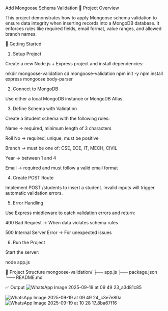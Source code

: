 Add Mongoose Schema Validation
📌 Project Overview

This project demonstrates how to apply Mongoose schema validation to ensure data integrity when inserting records into a MongoDB database.
It enforces rules like required fields, email format, value ranges, and allowed branch names.

🚀 Getting Started
1. Setup Project

Create a new Node.js + Express project and install dependencies:

mkdir mongoose-validation
cd mongoose-validation
npm init -y
npm install express mongoose body-parser

2. Connect to MongoDB

Use either a local MongoDB instance or MongoDB Atlas.

3. Define Schema with Validation

Create a Student schema with the following rules:

Name → required, minimum length of 3 characters

Roll No → required, unique, must be positive

Branch → must be one of: CSE, ECE, IT, MECH, CIVIL

Year → between 1 and 4

Email → required and must follow a valid email format

4. Create POST Route

Implement POST /students to insert a student.
Invalid inputs will trigger automatic validation errors.

5. Error Handling

Use Express middleware to catch validation errors and return:

400 Bad Request → When data violates schema rules

500 Internal Server Error → For unexpected issues

6. Run the Project

Start the server:

node app.js

📂 Project Structure
mongoose-validation/
 ├── app.js
 ├── package.json
 └── README.md

✅ Output
![WhatsApp Image 2025-09-19 at 09 49 23_a3d81c85](https://github.com/user-attachments/assets/a8695cbf-2fd3-4805-b0f4-5b22648535e3)

![WhatsApp Image 2025-09-19 at 09 49 24_c3e7e80a](https://github.com/user-attachments/assets/74d22af5-c184-447a-a7d0-887cdc93cc93)
![WhatsApp Image 2025-09-19 at 10 28 17_8ba67f16](https://github.com/user-attachments/assets/89cbbb8d-662f-434c-b953-7a83643d8b15)
